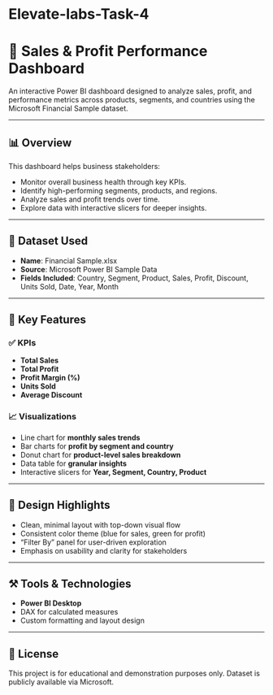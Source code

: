 # Elevate-labs-Task-4
# 💼 Sales & Profit Performance Dashboard

An interactive Power BI dashboard designed to analyze sales, profit, and performance metrics across products, segments, and countries using the Microsoft Financial Sample dataset.

---

## 📊 Overview

This dashboard helps business stakeholders:
- Monitor overall business health through key KPIs.
- Identify high-performing segments, products, and regions.
- Analyze sales and profit trends over time.
- Explore data with interactive slicers for deeper insights.

---

## 📁 Dataset Used

- **Name**: Financial Sample.xlsx
- **Source**: Microsoft Power BI Sample Data
- **Fields Included**: Country, Segment, Product, Sales, Profit, Discount, Units Sold, Date, Year, Month

---

## 🧠 Key Features

### ✅ KPIs
- **Total Sales**
- **Total Profit**
- **Profit Margin (%)**
- **Units Sold**
- **Average Discount**

### 📈 Visualizations
- Line chart for **monthly sales trends**
- Bar charts for **profit by segment and country**
- Donut chart for **product-level sales breakdown**
- Data table for **granular insights**
- Interactive slicers for **Year, Segment, Country, Product**

---

## 🎨 Design Highlights

- Clean, minimal layout with top-down visual flow
- Consistent color theme (blue for sales, green for profit)
- “Filter By” panel for user-driven exploration
- Emphasis on usability and clarity for stakeholders

---

## ⚒ Tools & Technologies

- **Power BI Desktop**
- DAX for calculated measures
- Custom formatting and layout design

---

## 📎 License

This project is for educational and demonstration purposes only. Dataset is publicly available via Microsoft.
